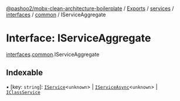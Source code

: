 [@pashoo2/mobx-clean-architecture-boilerplate](../README.md) / [Exports](../modules.md) / [services](../modules/services.md) / [interfaces](../modules/services.interfaces.md) / [common](../modules/services.interfaces.common.md) / IServiceAggregate

# Interface: IServiceAggregate

[interfaces](../modules/services.interfaces.md).[common](../modules/services.interfaces.common.md).IServiceAggregate

## Indexable

▪ [key: `string`]: [`IService`](services.interfaces.common.iservice.md)<`unknown`\> \| [`IServiceAsync`](services.interfaces.common.iserviceasync.md)<`unknown`\> \| [`IClassService`](services.interfaces.common.iclassservice.md)
